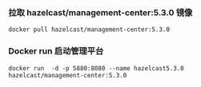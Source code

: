 ### 拉取 hazelcast/management-center:5.3.0 镜像
```docker pull hazelcast/management-center:5.3.0```
### Docker run 启动管理平台
```docker run  -d -p 5880:8080 --name hazelcast5.3.0  hazelcast/management-center:5.3.0```
